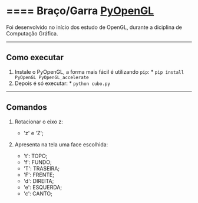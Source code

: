 ====
Braço/Garra [PyOpenGL](http://pyopengl.sourceforge.net/)
====

Foi desenvolvido no início dos estudo de OpenGL, durante a diciplina de Computação Gráfica.

---
Como executar
---
1. Instale o PyOpenGL, a forma mais fácil é utilizando `pip`:
        * `pip install PyOpenGL PyOpenGL_accelerate`
2. Depois é só executar:
        * `python cubo.py`

---
Comandos
---
1. Rotacionar o eixo z:
	* 'z' e 'Z';

2. Apresenta na tela uma face escolhida:
	* 't': TOPO;
	* 'f': FUNDO;
	* 'T': TRASEIRA;
	* 'F': FRENTE;
	* 'd': DIREITA;
	* 'e': ESQUERDA;
	* 'c': CANTO;
